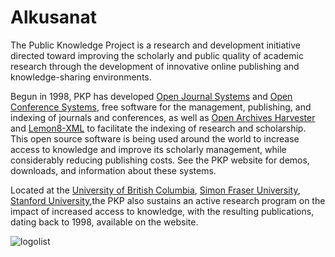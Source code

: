 # Alkusanat

The Public Knowledge Project is a research and development initiative directed toward improving the scholarly and public quality of academic research through the development of innovative online publishing and knowledge-sharing environments.

Begun in 1998, PKP has developed [Open Journal Systems](http://pkp.sfu.ca/ojs) and [Open Conference Systems](http://pkp.sfu.ca/ocs), free software for the management, publishing, and indexing of journals and conferences, as well as [Open Archives Harvester](http://pkp.sfu.ca/harvester) and [Lemon8-XML](http://pkp.sfu.ca/lemon8) to facilitate the indexing of research and scholarship. This open source software is being used around the world to increase access to knowledge and improve its scholarly management, while considerably reducing publishing costs. See the PKP website for demos, downloads, and information about these systems.

Located at the [University of British Columbia](http://www.ubc.ca/), [Simon Fraser University](http://www.sfu.ca/), [Stanford University](http://ed.stanford.edu/suse/),<!-- and \[Arizona State University\](http://www.asu.edu/),-->the PKP also sustains an active research program on the impact of increased access to knowledge, with the resulting publications, dating back to 1998, available on the website.

![logolist](https://pkp.sfu.ca/ojs/docs/technicalreference/common/logo_list.png)



